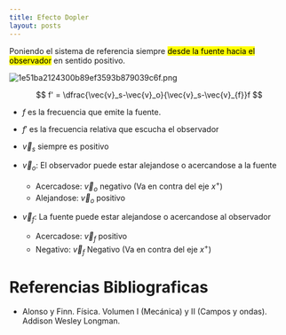 ```yaml
---
title: Efecto Dopler
layout: posts
---
```


Poniendo el sistema de referencia siempre <mark>desde la fuente hacia el observador</mark> en sentido positivo.

![1e51ba2124300b89ef3593b879039c6f.png](https://luisparedes1.github.io/mundo-fisica/assets/teoria/06_ondas/images/699d4467be784bdba72e6370bc82d225.png)

$$ f' = \dfrac{\vec{v}_s-\vec{v}_o}{\vec{v}_s-\vec{v}_{f}}f $$


* $f$ es la frecuencia que emite la fuente.
* $f'$ es la frecuencia relativa que escucha el observador

* $\vec{v}_s$ siempre es positivo
* $\vec{v}_o$: El observador puede estar alejandose o acercandose a la fuente
	* Acercadose: $\vec{v}_o$ negativo (Va en contra del eje $x^+$)
	* Alejandose: $\vec{v}_o$ positivo 
* $\vec{v}_f$: La fuente puede estar alejandose o acercandose al observador
	* Acercadose: $\vec{v}_f$ positivo
	* Negativo: $\vec{v}_f$ Negativo (Va en contra del eje $x^+$)

# Referencias Bibliograficas

* Alonso y Finn. Física. Volumen I (Mecánica) y II (Campos y ondas). Addison Wesley Longman.